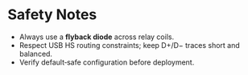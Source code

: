 # Safety Notes

- Always use a **flyback diode** across relay coils.
- Respect USB HS routing constraints; keep D+/D− traces short and balanced.
- Verify default‑safe configuration before deployment.
